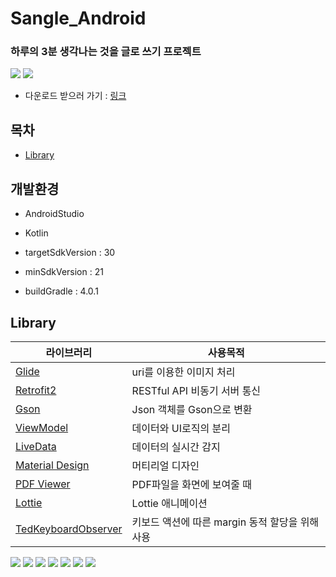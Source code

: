# Sangle_Android

### **하루의 3분 생각나는 것을 글로 쓰기 프로젝트**
<img src="https://img.shields.io/badge/Language-Kotlin-0095d5?style=flat-square&logo=kotlin&logoColor=white"> <img src="https://img.shields.io/badge/Release-v1.1.1-0095d5?style=flat-square&">

- 다운로드 받으러 가기 : [링크](https://play.google.com/store/apps/details?id=org.three.minutes)

## 목차

- [Library](#Library)

## 개발환경

- AndroidStudio

- Kotlin

- targetSdkVersion : 30

- minSdkVersion : 21

- buildGradle : 4.0.1

## Library

| 라이브러리                                                                           | 사용목적                                        |
| ------------------------------------------------------------------------------------ | ----------------------------------------------- |
| [Glide](https://github.com/bumptech/glide)                                           | uri를 이용한 이미지 처리                        |
| [Retrofit2](https://github.com/square/retrofit)                                      | RESTful API 비동기 서버 통신                    |
| [Gson](https://github.com/google/gson)                                               | Json 객체를 Gson으로 변환                       |
| [ViewModel](https://developer.android.com/jetpack/androidx/releases/lifecycle?hl=ko) | 데이터와 UI로직의 분리                          |
| [LiveData](https://developer.android.com/jetpack/androidx/releases/lifecycle?hl=ko)  | 데이터의 실시간 감지                            |
| [Material Design](https://material.io/develop/android/docs/getting-started)          | 머티리얼 디자인                                 |
| [PDF Viewer](https://github.com/barteksc/AndroidPdfViewer)                           | PDF파일을 화면에 보여줄 때                      |
| [Lottie](https://github.com/airbnb/lottie-android)                                   | Lottie 애니메이션                               |
| [TedKeyboardObserver](https://github.com/ParkSangGwon/TedKeyboardObserver)           | 키보드 액션에 따른 margin 동적 할당을 위해 사용 |

<img src="https://user-images.githubusercontent.com/55642709/90132201-5778cc00-dda8-11ea-964c-258a538e9d85.png"/>
<img src="https://user-images.githubusercontent.com/55642709/90132259-72e3d700-dda8-11ea-8c28-04a039c6a567.png"/>
<img src="https://user-images.githubusercontent.com/55642709/90132302-81ca8980-dda8-11ea-8eac-e89e1bb8a396.png"/>
<img src="https://user-images.githubusercontent.com/55642709/90132267-75dec780-dda8-11ea-8e3f-9c5d086bde5b.png"/>
<img src="https://user-images.githubusercontent.com/55642709/90132272-770ff480-dda8-11ea-84ce-b4df8a59fcd6.png"/>
<img src="https://user-images.githubusercontent.com/55642709/90132275-78412180-dda8-11ea-8346-7b3d29b21552.png"/>
<img src="https://user-images.githubusercontent.com/55642709/90132279-7a0ae500-dda8-11ea-85e5-9119d89edd39.png"/>
